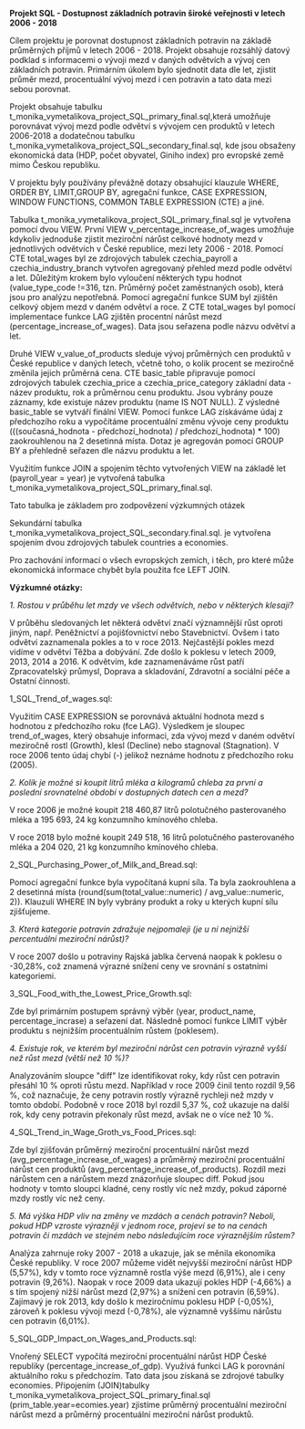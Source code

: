 **Projekt SQL - Dostupnost základních potravin široké veřejnosti v letech 2006 - 2018**



Cílem projektu je porovnat dostupnost základních potravin na základě průměrných příjmů v letech 2006 - 2018. Projekt obsahuje rozsáhlý datový podklad s informacemi o vývoji mezd v daných odvětvích a vývoj cen základních potravin. Primárním úkolem bylo sjednotit data dle let, zjistit průměr mezd, procentuální vývoj mezd i cen potravin a tato data mezi sebou porovnat.

Projekt obsahuje tabulku t\_monika\_vymetalikova\_project\_SQL\_primary\_final.sql,která umožňuje porovnávat vývoj mezd podle odvětví s vývojem cen produktů v letech 2006-2018 a dodatečnou tabulku t\_monika\_vymetalikova\_project\_SQL\_secondary\_final.sql, kde jsou obsaženy ekonomická data (HDP, počet obyvatel, Giniho index) pro evropské země mimo Českou republiku.

V projektu byly používány převážně dotazy obsahující klauzule WHERE, ORDER BY, LIMIT,GROUP BY, agregační funkce, CASE EXPRESSION, WINDOW FUNCTIONS, COMMON TABLE EXPRESSION (CTE) a jiné.



Tabulka t\_monika\_vymetalikova\_project\_SQL\_primary\_final.sql je vytvořena pomocí dvou VIEW. První VIEW v\_percentage\_increase\_of\_wages umožňuje kdykoliv jednoduše zjistit meziroční nárůst celkové hodnoty mezd v jednotlivých odvětvích v České republice, mezi lety 2006 - 2018. Pomocí CTE total\_wages byl ze zdrojových tabulek czechia\_payroll a czechia\_industry\_branch vytvořen agregovaný přehled mezd podle odvětví a let. Důležitým krokem bylo vyloučení některých typu hodnot (value\_type\_code !=316, tzn. Průměrný počet zaměstnaných osob), která jsou pro analýzu nepotřebná. Pomocí agregační funkce SUM byl zjištěn celkový objem mezd v daném odvětví a roce. Z CTE total\_wages byl pomocí implementace funkce LAG zjištěn procentní nárůst mezd (percentage\_increase\_of\_wages). Data jsou seřazena podle názvu odvětví a let.

Druhé VIEW v\_value\_of\_products sleduje vývoj průměrných cen produktů v České republice v daných letech, včetně toho, o kolik procent se meziročně změnila jejich průměrná cena. CTE basic\_table připravuje pomocí zdrojových tabulek czechia\_price a czechia\_price\_category základní data - název produktu, rok a průměrnou cenu produktu. Jsou vybrány pouze záznamy, kde existuje název produktu (name IS NOT NULL). Z výsledné basic\_table se vytváří finální VIEW. Pomocí funkce LAG získáváme údaj z předchozího roku a vypočítáme procentuální změnu vývoje ceny produktu (((současná\_hodnota - předchozí\_hodnota) / předchozí\_hodnota) \* 100) zaokrouhlenou na 2 desetinná místa. Dotaz je agregován pomocí GROUP BY a přehledně seřazen dle názvu produktu a let.

Využitím funkce JOIN a spojením těchto vytvořených VIEW na základě let (payroll\_year = year) je vytvořená tabulka t\_monika\_vymetalikova\_project\_SQL\_primary\_final.sql. 

Tato tabulka je základem pro zodpovězení výzkumných otázek



Sekundární tabulka t\_monika\_vymetalikova\_project\_SQL\_secondary.final.sql. je vytvořena spojením dvou zdrojových tabulek countries a economies.

Pro zachování informací o všech evropských zemích, i těch, pro které může ekonomická informace chybět byla použita fce LEFT JOIN.



**Výzkumné otázky:**

*1.  Rostou v průběhu let mzdy ve všech odvětvích, nebo v některých klesají?*

V průběhu sledovaných let některá odvětví značí významnější růst oproti jiným, např. Peněžnictví a pojišťovnictví nebo Stavebnictví. Ovšem i tato odvětví zaznamenala pokles a to v roce 2013. Nejčastější pokles mezd vidíme v odvětví Těžba a dobývání. Zde došlo k poklesu v letech 2009, 2013, 2014 a 2016. K odvětvím, kde zaznamenáváme růst patří Zpracovatelský průmysl, Doprava a skladování, Zdravotní a sociální péče a Ostatní činnosti.

1\_SQL\_Trend\_of\_wages.sql: 

Využitím CASE EXPRESSION se porovnává aktuální hodnota mezd s hodnotou z předchozího roku (fce LAG). Výsledkem je sloupec trend\_of\_wages, který obsahuje informaci, zda vývoj mezd v daném odvětví meziročně rostl (Growth), klesl (Decline) nebo stagnoval (Stagnation). V roce 2006 tento údaj chybí (-) jelikož neznáme hodnotu z předchozího roku (2005).



*2.  Kolik je možné si koupit litrů mléka a kilogramů chleba za první a poslední srovnatelné období v dostupných datech cen a mezd?*

V roce 2006 je možné koupit 218 460,87 litrů polotučného pasterovaného mléka a 195 693, 24 kg konzumního kmínového chleba.

V roce 2018 bylo možné koupit 249 518, 16 litrů polotučného pasterovaného mléka a 204 020, 21 kg konzumního kmínového chleba.

2\_SQL\_Purchasing\_Power\_of\_Milk\_and\_Bread.sql: 

Pomocí agregační funkce byla vypočítaná kupní síla. Ta byla zaokrouhlena a 2 desetinná místa (round(sum(total\_value::numeric) / avg\_value::numeric, 2)). Klauzulí WHERE IN byly vybrány produkt a roky u kterých kupní sílu zjišťujeme.



*3.  Která kategorie potravin zdražuje nejpomaleji (je u ní nejnižší percentuální meziroční nárůst)?*

V roce 2007 došlo u potraviny Rajská jablka červená naopak k poklesu o -30,28%, což znamená výrazné snížení ceny ve srovnání s ostatními kategoriemi.

3\_SQL\_Food\_with\_the\_Lowest\_Price\_Growth.sql:

Zde byl primárním postupem správný výběr (year, product\_name, percentage\_incrase) a seřazení dat. Následně pomocí funkce LIMIT výběr produktu s nejnižším procentuálním růstem (poklesem).



*4.  Existuje rok, ve kterém byl meziroční nárůst cen potravin výrazně vyšší než růst mezd (větší než 10 %)?*

Analyzováním sloupce "diff" lze identifikovat roky, kdy růst cen potravin přesáhl 10 % oproti růstu mezd. Například v roce 2009 činil tento rozdíl 9,56 %, což naznačuje, že ceny potravin rostly výrazně rychleji než mzdy v tomto období. Podobně v roce 2018 byl rozdíl 5,37 %, což ukazuje na další rok, kdy ceny potravin překonaly růst mezd, avšak ne o více než 10 %.

4\_SQL\_Trend\_in\_Wage\_Groth\_vs\_Food\_Prices.sql:

Zde byl zjišťován průměrný meziroční procentuální nárůst mezd (avg\_percentage\_increase\_of\_wages) a průměrný meziroční procentuální nárůst cen produktů (avg\_percentage\_increase\_of\_products). Rozdíl mezi nárůstem cen a nárůstem mezd znázorňuje sloupec diff. Pokud jsou hodnoty v tomto sloupci kladné, ceny rostly víc než mzdy, pokud záporné mzdy rostly víc než ceny.



*5. Má výška HDP vliv na změny ve mzdách a cenách potravin? Neboli, pokud HDP vzroste výrazněji v jednom roce, projeví se to na cenách potravin či mzdách ve stejném nebo následujícím roce výraznějším růstem?*

Analýza zahrnuje roky 2007 - 2018 a ukazuje, jak se měnila ekonomika České republiky. V roce 2007 můžeme vidět nejvyšší meziroční nárůst HDP (5,57%), kdy v tomto roce významně rostla výše mezd (6,91%), ale i ceny potravin (9,26%). Naopak v roce 2009 data ukazují pokles HDP (-4,66%) a s tím spojený nižší nárůst mezd (2,97%) a snížení cen potravin (6,59%). Zajímavý je rok 2013, kdy došlo k meziročnímu poklesu HDP (-0,05%), zároveň k poklesu vývoji mezd (-0,78%), ale významně vyššímu nárůstu cen potravin (6,01%).

5\_SQL\_GDP\_Impact\_on\_Wages\_and\_Products.sql:

Vnořený SELECT vypočítá meziroční procentuální nárůst HDP České republiky (percentage\_increase\_of\_gdp). Využívá funkci LAG k porovnání aktuálního roku s předchozím. Tato data jsou získaná se zdrojové tabulky economies. Připojením (JOIN)tabulky  t\_monika\_vymetalikova\_project\_SQL\_primary\_final.sql (prim\_table.year=ecomies.year) zjistíme průměrný procentuální meziroční nárůst mezd a průměrný procentuální meziroční nárůst produktů. 











